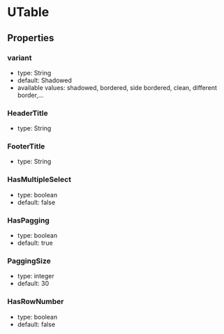 # UTable

## Properties

### variant

* type: String
* default: Shadowed
* available values: shadowed, bordered, side bordered, clean, different border,...

### HeaderTitle
* type: String

### FooterTitle
* type: String

### HasMultipleSelect
* type: boolean
* default: false

### HasPagging
* type: boolean
* default: true

### PaggingSize
* type: integer
* default: 30

### HasRowNumber
* type: boolean
* default: false

